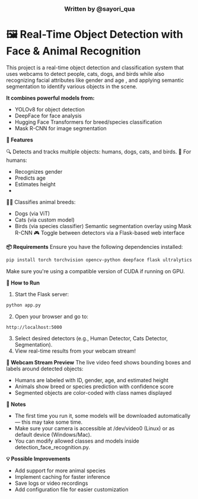 <div align="center">
  <h3>Written by @sayori_qua</h3>
</div>

# 🖼️ Real-Time Object Detection with Face & Animal Recognition
This project is a real-time object detection and classification system that uses webcams to detect people, cats, dogs, and birds while also recognizing facial attributes like gender and age , and applying semantic segmentation to identify various objects in the scene.

**It combines powerful models from:**
- YOLOv8 for object detection
- DeepFace for face analysis
- Hugging Face Transformers for breed/species classification
- Mask R-CNN for image segmentation

**🧠 Features**

🔍 Detects and tracks multiple objects: humans, dogs, cats, and birds.
👥 For humans:
- Recognizes gender
- Predicts age
- Estimates height
- 
🐶🐱 Classifies animal breeds:
- Dogs (via ViT)
- Cats (via custom model)
- Birds (via species classifier)
Semantic segmentation overlay using Mask R-CNN
🎮 Toggle between detectors via a Flask-based web interface

**📦 Requirements**
Ensure you have the following dependencies installed:

```bash 
pip install torch torchvision opencv-python deepface flask ultralytics pillow transformers
```

Make sure you're using a compatible version of CUDA if running on GPU.

**🚀 How to Run**
1. Start the Flask server:
```bash
python app.py
```
2. Open your browser and go to:
```bash
http://localhost:5000
```
3. Select desired detectors (e.g., Human Detector, Cats Detector, Segmentation).
4. View real-time results from your webcam stream!

**📸 Webcam Stream Preview**
The live video feed shows bounding boxes and labels around detected objects:

- Humans are labeled with ID, gender, age, and estimated height
- Animals show breed or species prediction with confidence score
- Segmented objects are color-coded with class names displayed
  
**📝 Notes**
- The first time you run it, some models will be downloaded automatically — this may take some time.
- Make sure your camera is accessible at /dev/video0 (Linux) or as default device (Windows/Mac).
- You can modify allowed classes and models inside detection_face_recognition.py.
  
**💡 Possible Improvements**
- Add support for more animal species
- Implement caching for faster inference
- Save logs or video recordings
- Add configuration file for easier customization
